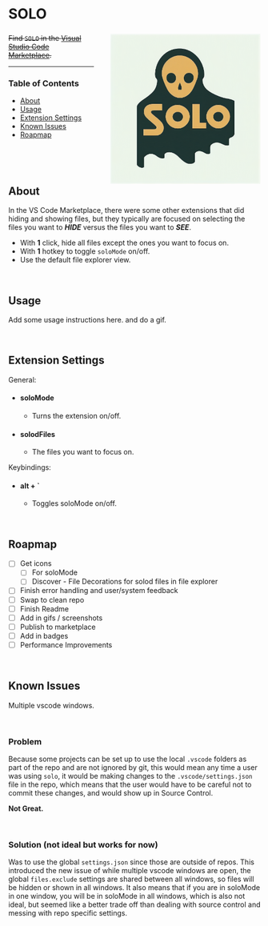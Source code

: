 # SOLO

### <img style="float: right; max-height: 300px; margin-left: 2em; margin-bottom: 2em;" src="https://github.com/damienbullis/solo/blob/main/assets/solo-banner.png?raw=true" alt="SOLO Banner">

~~Find `SOLO` in the [Visual Studio Code Marketplace](#).~~

---

### Table of Contents

- [About](#about)
- [Usage](#usage)
- [Extension Settings](#extension-settings)
- [Known Issues](#known-issues)
- [Roapmap](#roapmap)

&nbsp;

&nbsp;

## About

In the VS Code Marketplace, there were some other extensions that did hiding and showing files, but they typically are focused on selecting the files you want to **_HIDE_** versus the files you want to **_SEE_**.

- With **1** click, hide all files except the ones you want to focus on.
- With **1** hotkey to toggle `soloMode` on/off.
- Use the default file explorer view.

&nbsp;

## Usage

Add some usage instructions here. and do a gif.

&nbsp;

## Extension Settings

General:

- #### **soloMode**
  - Turns the extension on/off.
- #### **solodFiles**
  - The files you want to focus on.

Keybindings:

- #### **alt + \`**
  - Toggles soloMode on/off.

&nbsp;

## Roapmap

- [ ] Get icons
  - [ ] For soloMode
  - [ ] Discover - File Decorations for solod files in file explorer
- [ ] Finish error handling and user/system feedback
- [ ] Swap to clean repo
- [ ] Finish Readme
- [ ] Add in gifs / screenshots
- [ ] Publish to marketplace
- [ ] Add in badges
- [ ] Performance Improvements

&nbsp;

## Known Issues

Multiple vscode windows.

&nbsp;

### Problem

Because some projects can be set up to use the local `.vscode` folders as part of the repo and are not ignored by git, this would mean any time a user was using `solo`, it would be making changes to the `.vscode/settings.json` file in the repo, which means that the user would have to be careful not to commit these changes, and would show up in Source Control.

**Not Great.**

&nbsp;

### Solution (not ideal but works for now)

Was to use the global `settings.json` since those are outside of repos. This introduced the new issue of while multiple vscode windows are open, the global `files.exclude` settings are shared between all windows, so files will be hidden or shown in all windows. It also means that if you are in soloMode in one window, you will be in soloMode in all windows, which is also not ideal, but seemed like a better trade off than dealing with source control and messing with repo specific settings.
